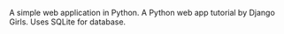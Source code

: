 A simple web application in Python. A Python web app tutorial by Django Girls. Uses SQLite for database.
